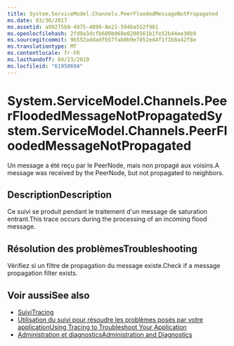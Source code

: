 ```yaml
---
title: System.ServiceModel.Channels.PeerFloodedMessageNotPropagated
ms.date: 03/30/2017
ms.assetid: a99275b9-4975-4899-8e21-594ba552f981
ms.openlocfilehash: 2fd9a3dcfb609b068e0200561b1fe52b44ee30b9
ms.sourcegitcommit: 9b552addadfb57fab0b9e7852ed4f1f1b8a42f8e
ms.translationtype: MT
ms.contentlocale: fr-FR
ms.lasthandoff: 04/23/2019
ms.locfileid: "61950694"
---
```

# <a name="systemservicemodelchannelspeerfloodedmessagenotpropagated"></a><span data-ttu-id="035ba-102">System.ServiceModel.Channels.PeerFloodedMessageNotPropagated</span><span class="sxs-lookup"><span data-stu-id="035ba-102">System.ServiceModel.Channels.PeerFloodedMessageNotPropagated</span></span>
<span data-ttu-id="035ba-103">Un message a été reçu par le PeerNode, mais non propagé aux voisins.</span><span class="sxs-lookup"><span data-stu-id="035ba-103">A message was received by the PeerNode, but not propagated to neighbors.</span></span>  
  
## <a name="description"></a><span data-ttu-id="035ba-104">Description</span><span class="sxs-lookup"><span data-stu-id="035ba-104">Description</span></span>  
 <span data-ttu-id="035ba-105">Ce suivi se produit pendant le traitement d'un message de saturation entrant.</span><span class="sxs-lookup"><span data-stu-id="035ba-105">This trace occurs during the processing of an incoming flood message.</span></span>  
  
## <a name="troubleshooting"></a><span data-ttu-id="035ba-106">Résolution des problèmes</span><span class="sxs-lookup"><span data-stu-id="035ba-106">Troubleshooting</span></span>  
 <span data-ttu-id="035ba-107">Vérifiez si un filtre de propagation du message existe.</span><span class="sxs-lookup"><span data-stu-id="035ba-107">Check if a message propagation filter exists.</span></span>  
  
## <a name="see-also"></a><span data-ttu-id="035ba-108">Voir aussi</span><span class="sxs-lookup"><span data-stu-id="035ba-108">See also</span></span>

- [<span data-ttu-id="035ba-109">Suivi</span><span class="sxs-lookup"><span data-stu-id="035ba-109">Tracing</span></span>](../../../../../docs/framework/wcf/diagnostics/tracing/index.md)
- [<span data-ttu-id="035ba-110">Utilisation du suivi pour résoudre les problèmes posés par votre application</span><span class="sxs-lookup"><span data-stu-id="035ba-110">Using Tracing to Troubleshoot Your Application</span></span>](../../../../../docs/framework/wcf/diagnostics/tracing/using-tracing-to-troubleshoot-your-application.md)
- [<span data-ttu-id="035ba-111">Administration et diagnostics</span><span class="sxs-lookup"><span data-stu-id="035ba-111">Administration and Diagnostics</span></span>](../../../../../docs/framework/wcf/diagnostics/index.md)
